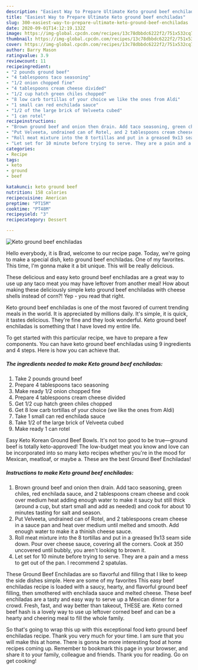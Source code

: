 ```yaml
---
description: "Easiest Way to Prepare Ultimate Keto ground beef enchiladas"
title: "Easiest Way to Prepare Ultimate Keto ground beef enchiladas"
slug: 300-easiest-way-to-prepare-ultimate-keto-ground-beef-enchiladas
date: 2020-09-01T14:12:19.132Z
image: https://img-global.cpcdn.com/recipes/13c78dbbdc6222f2/751x532cq70/keto-ground-beef-enchiladas-recipe-main-photo.jpg
thumbnail: https://img-global.cpcdn.com/recipes/13c78dbbdc6222f2/751x532cq70/keto-ground-beef-enchiladas-recipe-main-photo.jpg
cover: https://img-global.cpcdn.com/recipes/13c78dbbdc6222f2/751x532cq70/keto-ground-beef-enchiladas-recipe-main-photo.jpg
author: Barry Mason
ratingvalue: 3.9
reviewcount: 11
recipeingredient:
- "2 pounds ground beef"
- "4 tablespoons taco seasoning"
- "1/2 onion chopped fine"
- "4 tablespoons cream cheese divided"
- "1/2 cup hatch green chiles chopped"
- "8 low carb tortillas of your choice we like the ones from Aldi"
- "1 small can red enchilada sauce"
- "1/2 of the large brick of Velveeta cubed"
- "1 can rotel"
recipeinstructions:
- "Brown ground beef and onion then drain. Add taco seasoning, green chiles, red enchilada sauce, and 2 tablespoons cream cheese and cook over medium heat adding enough water to make it saucy but still thick (around a cup, but start small and add as needed) and cook for about 10 minutes tasting for salt and season."
- "Put Velveeta, undrained can of Rotel, and 2 tablespoons cream cheese in a sauce pan and heat over medium until melted and smooth. Add enough water to make it a thinish cheese sauce."
- "Roll meat mixture into the 8 tortillas and put in a greased 9x13 seam side down. Pour over cheese sauce, covering all the corners. Cook at 350 uncovered until bubbly, you aren&#39;t looking to brown it."
- "Let set for 10 minute before trying to serve. They are a pain and a mess to get out of the pan. I recommend 2 spatulas."
categories:
- Recipe
tags:
- keto
- ground
- beef

katakunci: keto ground beef 
nutrition: 158 calories
recipecuisine: American
preptime: "PT15M"
cooktime: "PT48M"
recipeyield: "3"
recipecategory: Dessert

---
```



![Keto ground beef enchiladas](https://img-global.cpcdn.com/recipes/13c78dbbdc6222f2/751x532cq70/keto-ground-beef-enchiladas-recipe-main-photo.jpg)

Hello everybody, it is Brad, welcome to our recipe page. Today, we're going to make a special dish, keto ground beef enchiladas. One of my favorites. This time, I'm gonna make it a bit unique. This will be really delicious.

These delicious and easy keto ground beef enchiladas are a great way to use up any taco meat you may have leftover from another meal! How about making these deliciously simple keto ground beef enchiladas with cheese shells instead of corn?! Yep - you read that right.

Keto ground beef enchiladas is one of the most favored of current trending meals in the world. It is appreciated by millions daily. It's simple, it is quick, it tastes delicious. They're fine and they look wonderful. Keto ground beef enchiladas is something that I have loved my entire life.


To get started with this particular recipe, we have to prepare a few components. You can have keto ground beef enchiladas using 9 ingredients and 4 steps. Here is how you can achieve that.

<!--inarticleads1-->

##### The ingredients needed to make Keto ground beef enchiladas:

1. Take 2 pounds ground beef
1. Prepare 4 tablespoons taco seasoning
1. Make ready 1/2 onion chopped fine
1. Prepare 4 tablespoons cream cheese divided
1. Get 1/2 cup hatch green chiles chopped
1. Get 8 low carb tortillas of your choice (we like the ones from Aldi)
1. Take 1 small can red enchilada sauce
1. Take 1/2 of the large brick of Velveeta cubed
1. Make ready 1 can rotel


Easy Keto Korean Ground Beef Bowls. It&#39;s not too good to be true—ground beef is totally keto-approved! The low-budget meat you know and love can be incorporated into so many keto recipes whether you&#39;re in the mood for Mexican, meatloaf, or maybe a. These are the best Ground Beef Enchiladas! 

<!--inarticleads2-->

##### Instructions to make Keto ground beef enchiladas:

1. Brown ground beef and onion then drain. Add taco seasoning, green chiles, red enchilada sauce, and 2 tablespoons cream cheese and cook over medium heat adding enough water to make it saucy but still thick (around a cup, but start small and add as needed) and cook for about 10 minutes tasting for salt and season.
1. Put Velveeta, undrained can of Rotel, and 2 tablespoons cream cheese in a sauce pan and heat over medium until melted and smooth. Add enough water to make it a thinish cheese sauce.
1. Roll meat mixture into the 8 tortillas and put in a greased 9x13 seam side down. Pour over cheese sauce, covering all the corners. Cook at 350 uncovered until bubbly, you aren&#39;t looking to brown it.
1. Let set for 10 minute before trying to serve. They are a pain and a mess to get out of the pan. I recommend 2 spatulas.


These Ground Beef Enchiladas are so flavorful and filling that I like to keep the side dishes simple. Here are some of my favorites This easy beef enchiladas recipe is loaded with a saucy, hearty, and flavorful ground beef filling, then smothered with enchilada sauce and melted cheese. These beef enchiladas are a tasty and easy way to serve up a Mexican dinner for a crowd. Fresh, fast, and way better than takeout, THESE are. Keto corned beef hash is a lovely way to use up leftover corned beef and can be a hearty and cheering meal to fill the whole family. 

So that's going to wrap this up with this exceptional food keto ground beef enchiladas recipe. Thank you very much for your time. I am sure that you will make this at home. There is gonna be more interesting food at home recipes coming up. Remember to bookmark this page in your browser, and share it to your family, colleague and friends. Thank you for reading. Go on get cooking!
